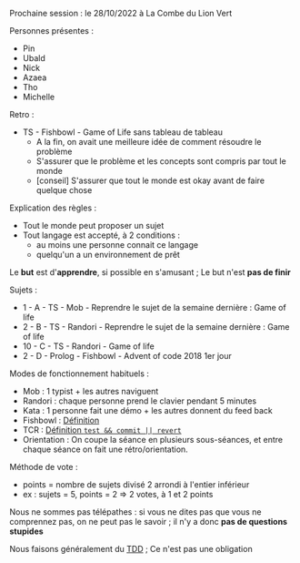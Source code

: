 Prochaine session : le 28/10/2022 à La Combe du Lion Vert

Personnes présentes :

- Pin
- Ubald
- Nick
- Azaea
- Tho
- Michelle

Retro :

- TS - Fishbowl - Game of Life sans tableau de tableau
  - A la fin, on avait une meilleure idée de comment résoudre le problème
  - S'assurer que le problème et les concepts sont compris par tout le monde
  - [conseil] S'assurer que tout le monde est okay avant de faire quelque chose

Explication des règles :

- Tout le monde peut proposer un sujet
- Tout langage est accepté, à 2 conditions :
  - au moins une personne connait ce langage
  - quelqu'un a un environnement de prêt

Le **but** est d'**apprendre**, si possible en s'amusant ; Le but n'est **pas de
finir**

Sujets :

- 1 - A - TS - Mob - Reprendre le sujet de la semaine dernière : Game of life
- 2 - B - TS - Randori - Reprendre le sujet de la semaine dernière : Game of
  life
- 10 - C - TS - Randori - Game of life
- 2 - D - Prolog - Fishbowl - Advent of code 2018 1er jour

Modes de fonctionnement habituels :

- Mob : 1 typist + les autres naviguent
- Randori : chaque personne prend le clavier pendant 5 minutes
- Kata : 1 personne fait une démo + les autres donnent du feed back
- Fishbowl : [Définition](https://en.wikipedia.org/wiki/Fishbowl_(conversation))
- TCR :
  [Définition `test && commit || revert`](https://medium.com/@kentbeck_7670/test-commit-revert-870bbd756864)
- Orientation : On coupe la séance en plusieurs sous-séances, et entre chaque
  séance on fait une rétro/orientation.

Méthode de vote :

- points = nombre de sujets divisé 2 arrondi à l'entier inférieur
- ex : sujets = 5, points = 2 => 2 votes, à 1 et 2 points

Nous ne sommes pas télépathes : si vous ne dites pas que vous ne comprennez pas,
on ne peut pas le savoir ; il n'y a donc **pas de questions stupides**

Nous faisons généralement du
[TDD](https://fr.wikipedia.org/wiki/Test_driven_development) ; Ce n'est pas une
obligation
